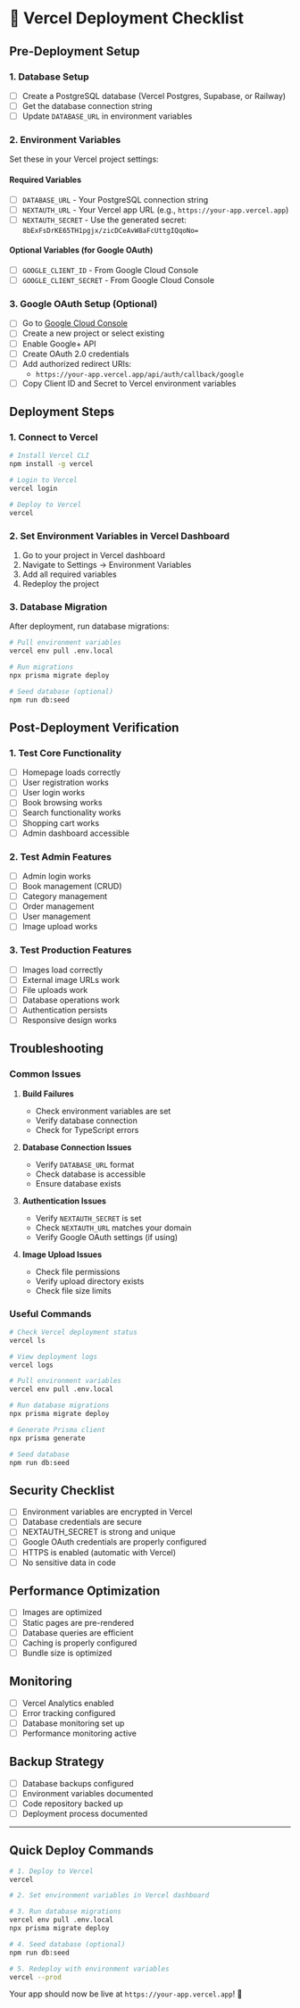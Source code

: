 # 🚀 Vercel Deployment Checklist

## Pre-Deployment Setup

### 1. Database Setup
- [ ] Create a PostgreSQL database (Vercel Postgres, Supabase, or Railway)
- [ ] Get the database connection string
- [ ] Update `DATABASE_URL` in environment variables

### 2. Environment Variables
Set these in your Vercel project settings:

#### Required Variables
- [ ] `DATABASE_URL` - Your PostgreSQL connection string
- [ ] `NEXTAUTH_URL` - Your Vercel app URL (e.g., `https://your-app.vercel.app`)
- [ ] `NEXTAUTH_SECRET` - Use the generated secret: `8bExFsDrKE65TH1pgjx/zicDCeAvW8aFcUttgIQqoNo=`

#### Optional Variables (for Google OAuth)
- [ ] `GOOGLE_CLIENT_ID` - From Google Cloud Console
- [ ] `GOOGLE_CLIENT_SECRET` - From Google Cloud Console

### 3. Google OAuth Setup (Optional)
- [ ] Go to [Google Cloud Console](https://console.cloud.google.com/)
- [ ] Create a new project or select existing
- [ ] Enable Google+ API
- [ ] Create OAuth 2.0 credentials
- [ ] Add authorized redirect URIs:
  - `https://your-app.vercel.app/api/auth/callback/google`
- [ ] Copy Client ID and Secret to Vercel environment variables

## Deployment Steps

### 1. Connect to Vercel
```bash
# Install Vercel CLI
npm install -g vercel

# Login to Vercel
vercel login

# Deploy to Vercel
vercel
```

### 2. Set Environment Variables in Vercel Dashboard
1. Go to your project in Vercel dashboard
2. Navigate to Settings → Environment Variables
3. Add all required variables
4. Redeploy the project

### 3. Database Migration
After deployment, run database migrations:
```bash
# Pull environment variables
vercel env pull .env.local

# Run migrations
npx prisma migrate deploy

# Seed database (optional)
npm run db:seed
```

## Post-Deployment Verification

### 1. Test Core Functionality
- [ ] Homepage loads correctly
- [ ] User registration works
- [ ] User login works
- [ ] Book browsing works
- [ ] Search functionality works
- [ ] Shopping cart works
- [ ] Admin dashboard accessible

### 2. Test Admin Features
- [ ] Admin login works
- [ ] Book management (CRUD)
- [ ] Category management
- [ ] Order management
- [ ] User management
- [ ] Image upload works

### 3. Test Production Features
- [ ] Images load correctly
- [ ] External image URLs work
- [ ] File uploads work
- [ ] Database operations work
- [ ] Authentication persists
- [ ] Responsive design works

## Troubleshooting

### Common Issues

1. **Build Failures**
   - Check environment variables are set
   - Verify database connection
   - Check for TypeScript errors

2. **Database Connection Issues**
   - Verify `DATABASE_URL` format
   - Check database is accessible
   - Ensure database exists

3. **Authentication Issues**
   - Verify `NEXTAUTH_SECRET` is set
   - Check `NEXTAUTH_URL` matches your domain
   - Verify Google OAuth settings (if using)

4. **Image Upload Issues**
   - Check file permissions
   - Verify upload directory exists
   - Check file size limits

### Useful Commands

```bash
# Check Vercel deployment status
vercel ls

# View deployment logs
vercel logs

# Pull environment variables
vercel env pull .env.local

# Run database migrations
npx prisma migrate deploy

# Generate Prisma client
npx prisma generate

# Seed database
npm run db:seed
```

## Security Checklist

- [ ] Environment variables are encrypted in Vercel
- [ ] Database credentials are secure
- [ ] NEXTAUTH_SECRET is strong and unique
- [ ] Google OAuth credentials are properly configured
- [ ] HTTPS is enabled (automatic with Vercel)
- [ ] No sensitive data in code

## Performance Optimization

- [ ] Images are optimized
- [ ] Static pages are pre-rendered
- [ ] Database queries are efficient
- [ ] Caching is properly configured
- [ ] Bundle size is optimized

## Monitoring

- [ ] Vercel Analytics enabled
- [ ] Error tracking configured
- [ ] Database monitoring set up
- [ ] Performance monitoring active

## Backup Strategy

- [ ] Database backups configured
- [ ] Environment variables documented
- [ ] Code repository backed up
- [ ] Deployment process documented

---

## Quick Deploy Commands

```bash
# 1. Deploy to Vercel
vercel

# 2. Set environment variables in Vercel dashboard

# 3. Run database migrations
vercel env pull .env.local
npx prisma migrate deploy

# 4. Seed database (optional)
npm run db:seed

# 5. Redeploy with environment variables
vercel --prod
```

Your app should now be live at `https://your-app.vercel.app`! 🎉
